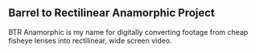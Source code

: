 ## Barrel to Rectilinear Anamorphic Project
BTR Anamorphic is my name for digitally converting footage from cheap fisheye lenses into rectilinear, wide screen video.
<!--stackedit_data:
eyJoaXN0b3J5IjpbMTE1NTE0OTUwM119
-->